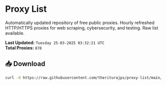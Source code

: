 # Proxy List

Automatically updated repository of free public proxies. Hourly refreshed HTTP/HTTPS proxies for web scraping, cybersecurity, and testing. Raw list available.

**Last Updated:** `Tuesday 25-03-2025 03:32:21 UTC`  
**Total Proxies:** `878`

## 📥 Download
```bash
curl -O https://raw.githubusercontent.com/theriturajps/proxy-list/main/proxies.txt
